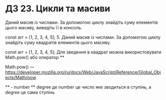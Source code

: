 # ДЗ 23. Цикли та масиви
Даний масив із числами. За допомогою циклу знайдіть суму елементів цього масиву, виведіть її в консоль.

const arr = [1, 2, 3, 4, 5];
5. Даний масив із числами. За допомогою циклу знайдіть суму квадратів елементів цього масиву.

const arr = [1, 2, 3, 4, 5];
Для зведення в квадрат можна використовувати Math.pow() або оператор **

Math.pow() — https://developer.mozilla.org/ru/docs/Web/JavaScript/Reference/Global_Objects/Math/pow

** - number ** degree де number це число яке зводиться в ступінь, а degree це сама ступінь
